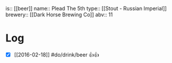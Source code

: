 is:: [[beer]]
name:: Plead The 5th
type:: [[Stout - Russian Imperial]]
brewery:: [[Dark Horse Brewing Co]]
abv:: 11

# Log
- [x] [[2016-02-18]] #do/drink/beer 👍👍
